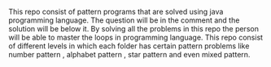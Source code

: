 This repo consist of pattern programs that are solved using java programming language.
The question will be in the comment and the solution will be below it.
By solving all the problems in this repo the person will be able to master the loops in programming language.
This repo consist of different levels in which each folder has certain pattern problems like number pattern , alphabet pattern , star pattern and even mixed pattern.

